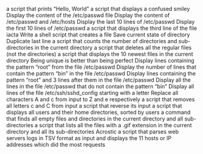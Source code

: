  a script that prints “Hello, World”
a script that displays a confused smiley
Display the content of the /etc/passwd file
Display the content of /etc/passwd and /etc/hosts
Display the last 10 lines of /etc/passwd
Display the first 10 lines of /etc/passwd
a script that displays the third line of the file iacta
Write a shell script that creates a file
Save current state of directory
Duplicate last line
a script that counts the number of directories and sub\-directories in the current directory
a script that deletes all the regular files (not the directories)
a script that displays the 10 newest files in the current directory
Being unique is better than being perfect
Display lines containing the pattern “root” from the file /etc/passwd
Display the number of lines that contain the pattern “bin” in the file /etc/passwd
Display lines containing the pattern “root” and 3 lines after them in the file /etc/passwd
Display all the lines in the file /etc/passwd that do not contain the pattern “bin”
Display all lines of the file /etc/ssh/sshd_config starting with a letter
Replace all characters A and c from input to Z and e respectively
a script that removes all letters c and C from input
a script that reverse its input
a script that displays all users and their home directories, sorted by users
a command that finds all empty files and directories in the current directory and all sub-directories
a script that lists all the files with a .gif extension in the current directory and all its sub-directories
Acrostic
a script that parses web servers logs in TSV format as input and displays the 11 hosts or IP addresses which did the most requests

